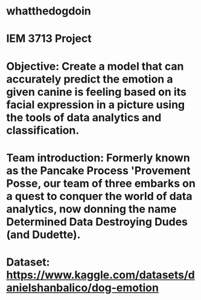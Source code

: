 ﻿# whatthedogdoin

# IEM 3713 Project
# Objective: Create a model that can accurately predict the emotion a given canine is feeling based on its facial expression in a picture using the tools of data analytics and classification.
# Team introduction: Formerly known as the Pancake Process 'Provement Posse, our team of three embarks on a quest to conquer the world of data analytics, now donning the name Determined Data Destroying Dudes (and Dudette). 

# Dataset: https://www.kaggle.com/datasets/danielshanbalico/dog-emotion
